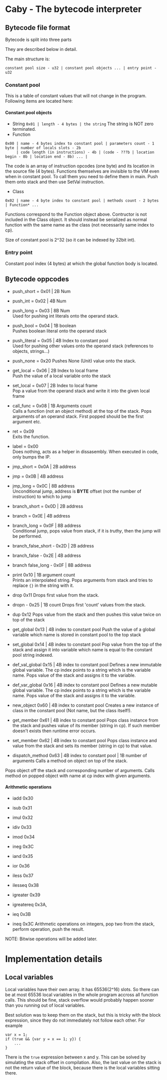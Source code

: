 # Caby - The bytecode interpreter

## Bytecode file format

Bytecode is split into three parts

They are described below in detail.

The main structure is:
```
constant pool size - u32 | constant pool objects ... | entry point - u32
```

### Constant pool

This is a table of constant values that will not change in the program. Following items are located here:
#### Constant pool objects
- String
`0x01 | length - 4 bytes | the string`
The string is NOT zero terminated.
- Function
```
0x00 | name - 4 bytes index to constant pool | parameters count - 1 byte | number of locals slots - 2b
     | code length (in instructions) - 4b | (code - ???b | location begin - 8b | location end - 8b) ... |
```
The code is an array of instruction opcodes (one byte) and its location in the source file (4 bytes). Functions themselves are invisible to the VM even when in constant pool. To call them you need to define them in main. Push them onto stack and then use SetVal instruction.
- Class
```
0x02 | name - 4 byte index to constant pool | methods count - 2 bytes | Function* ...
```
Functions correspond to the Function object above.
Contructor is not included in the Class object. It should
instead be serialized as normal function with the same
name as the class (not necessarily same index to cp).

Size of constant pool is 2^32 (so it can be indexed by 32bit int).
### Entry point

Constant pool index (4 bytes) at which the global function body is located.

## Bytecode oppcodes
- push_short = 0x01 | 2B Num
- push_int   = 0x02 | 4B Num
- push_long  = 0x03 | 8B Num  
Used for pushing int literals onto the operand stack.

- push_bool  = 0x04 | 1B boolean  
Pushes boolean literal onto the operand stack

- push_literal = 0x05 | 4B Index to constant pool  
Used for pushing other values onto the operand stack (references to objects, strings...)

- push_none = 0x20
Pushes None (Unit) value onto the stack.

- get_local = 0x06 | 2B Index to local frame  
Push the value of a local variable onto the stack

- set_local = 0x07 | 2B Index to local frame  
Pop a value from the operand stack and write it into the given local frame

- call_func = 0x08 | 1B Arguments count  
Calls a function (not an object method) at the top of the stack.
Pops arguments of an operand stack. First popped should be the first argument etc.

- ret = 0x09  
Exits the function.

- label = 0x00  
Does nothing, acts as a helper in dissasembly. When executed in code,
only bumps the IP.

- jmp_short = 0x0A | 2B address
- jmp = 0x0B | 4B address
- jmp_long = 0x0C | 8B address  
Unconditional jump, address is **BYTE** offset (not the number of instruction) to which to jump

- branch_short = 0x0D | 2B address
- branch = 0x0E | 4B address
- branch_long = 0x0F | 8B address  
Conditional jump, pops value from stack, if it is *truthy*, then the jump will be performed.

- branch_false_short - 0x2D | 2B address
- branch_false - 0x2E | 4B address
- branch false_long - 0x0F | 8B address

- print 0x10 | 1B argument count  
Prints an interpolated string.
Pops arguments from stack and tries to replace `{}` in the string with it.

- drop 0x11
Drops first value from the stack.

- dropn - 0x25 | 1B count
Drops first 'count' values from the stack.

- dup 0x12
Pops value from the stack and then pushes this value twice on top of the stack

- get_global 0x13 | 4B index to constant pool
Push the value of a global variable which name is stored in constant pool to the top stack
- set_global 0x14 | 4B index to constant pool
Pop value from the top of the stack and assign it into variable which name is equal to the constant pool string indexed.
- def_val_global 0x15 | 4B index to constant pool
Defines a new immutable global variable. The cp index points to a string which is the variable name.
Pops value of the stack and assigns it to the variable.
- def_var_global 0x16 | 4B index to constant pool
Defines a new mutable global variable. The cp index points to a string which is the variable name.
Pops value of the stack and assigns it to the variable.

- new_object 0x60 | 4B index to constant pool
Creates a new instance of class in the constant pool (Not name, but the class itself!).
- get_member 0x61 | 4B index to constant pool
Pops class instance from the stack and pushes value of its member (string in cp). If such member doesn't exists then
runtime error occurs. 
- set_member 0x62 | 4B index to constant pool
Pops class instance and value from the stack and sets its member (string in cp) to that value.
- dispatch_method 0x63 | 4B index to constant pool | 1B number of arguments
Calls a method on object on top of the stack.

Pops object off the stack and corresponding number of arguments. Calls method on popped object with name at cp index with given arguments. 
#### Arithmetic operations
- iadd 0x30
- isub 0x31
- imul 0x32
- idiv 0x33
- imod 0x34
- ineg 0x3C

- iand 0x35
- ior  0x36

- iless 0x37
- ilesseq 0x38
- igreater 0x39
- igreatereq 0x3A,
- ieq  0x3B
- ineq 0x3C
Arithmetic operations on integers, pop two from the stack, perform operation, push the result.

NOTE: Bitwise operations will be added later.

# Implementation details
## Local variables
Local variables have their own array. It has 65536(2^16) slots. So there can be at most 65536 local variables
in the whole program accross all function calls. This should be fine, stack overflow would probably happen
sooner than you running out of local variables.

Best solution was to keep them on the stack, but this is tricky with the block expression, since they do not
immediately not follow each other. For example
```
var x = 1;
if (true && {var y = x == 1; y}) {
    ...
}
```
There is the `true` expression between x and y. This can be solved by simulating the stack offset in compilation.
Also, the last value on the stack is not the return value of the block, because there is the local variables sitting there.
